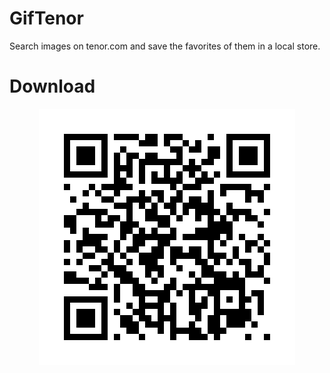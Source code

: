 # GifTenor

Search images on tenor.com and save the favorites of them in a local store.

# Download

<p align="center">
  <img src="qr-code.gif" alt="qrcode gif"/>
</p>
